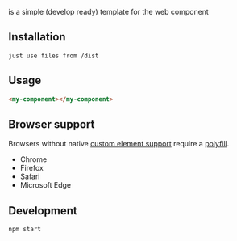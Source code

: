 <my-component> is a simple (develop ready) template for the web component

## Installation

```
just use files from /dist
```

## Usage

```html
<my-component></my-component>
```

## Browser support

Browsers without native [custom element support][support] require a [polyfill][].

- Chrome
- Firefox
- Safari
- Microsoft Edge

[support]: https://caniuse.com/#feat=custom-elementsv1
[polyfill]: https://github.com/webcomponents/custom-elements

## Development

```
npm start
```
